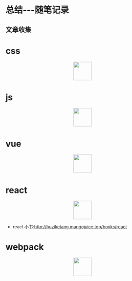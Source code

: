 # 总结---随笔记录

## 文章收集

# css

<center>
<img src="https://f11.baidu.com/it/u=1389657083,2544671538&fm=72" height="60" />
</center>

# js

<center>
<img src="https://ss0.bdstatic.com/70cFuHSh_Q1YnxGkpoWK1HF6hhy/it/u=1467956823,254581615&fm=26&gp=0.jpg" height="60" />
</center>

# vue

<center>
<img src="https://ss0.bdstatic.com/70cFuHSh_Q1YnxGkpoWK1HF6hhy/it/u=2459854756,3883213966&fm=26&gp=0.jpg" height="60" />
</center>

# react

<center>
<img src="https://ss0.bdstatic.com/70cFvHSh_Q1YnxGkpoWK1HF6hhy/it/u=2572236001,966650489&fm=26&gp=0.jpg" height="60" />
</center>

-   react 小书:<a href="http://huziketang.mangojuice.top/books/react" target="_blank">http://huziketang.mangojuice.top/books/react</a>

# webpack

<center>
<img src="https://ss1.bdstatic.com/70cFvXSh_Q1YnxGkpoWK1HF6hhy/it/u=2142748845,2701567712&fm=26&gp=0.jpg" height="60" />
</center>
